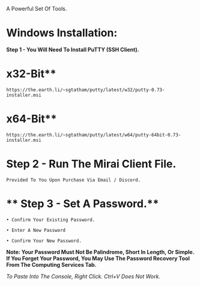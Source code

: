 A Powerful Set Of Tools.

# **Windows Installation:**

**Step 1 - You Will Need To Install PuTTY (SSH Client).**

# x32-Bit**

```
https://the.earth.li/~sgtatham/putty/latest/w32/putty-0.73-installer.msi
```

# x64-Bit**

```
https://the.earth.li/~sgtatham/putty/latest/w64/putty-64bit-0.73-installer.msi
```

# **Step 2 - Run The Mirai Client File.**

```Provided To You Upon Purchase Via Email / Discord.```

# ** Step 3 - Set A Password.**

```
• Confirm Your Existing Password.

• Enter A New Password

• Confirm Your New Password.
```
**Note: Your Password Must Not Be Palindrome, Short In Length, Or Simple.
If You Forget Your Password, You May Use The Password Recovery Tool From The Computing Services Tab.**

*To Paste Into The Console, Right Click. Ctrl+V Does Not Work.*
